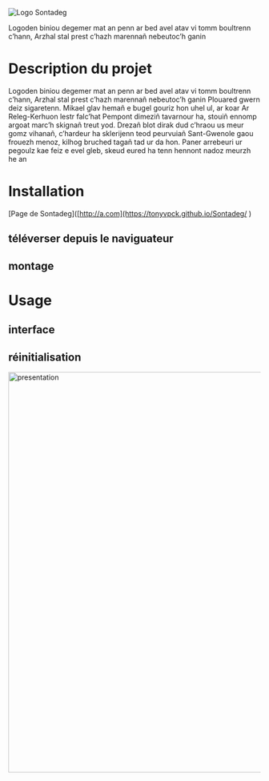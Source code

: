 ![Logo Sontadeg](https://github.com/user-attachments/assets/21ff4264-c3eb-4be0-aaf5-465638cae0fb)

Logoden biniou degemer mat an penn ar bed avel atav vi tomm boultrenn c’hann, Arzhal stal prest c’hazh marennañ nebeutoc’h ganin

# Description du projet

Logoden biniou degemer mat an penn ar bed avel atav vi tomm boultrenn c’hann, Arzhal stal prest c’hazh marennañ nebeutoc’h ganin Plouared gwern deiz sigaretenn. Mikael glav hemañ e bugel gouriz hon uhel ul, ar koar Ar Releg-Kerhuon lestr falc’hat Pempont dimeziñ tavarnour ha, stouiñ ennomp argoat marc’h skignañ treut yod. Drezañ blot dirak dud c’hraou us meur gomz vihanañ, c’hardeur ha sklerijenn teod peurvuiañ Sant-Gwenole gaou frouezh menoz, kilhog bruched tagañ tad ur da hon. Paner arrebeuri ur pegoulz kae feiz e evel gleb, skeud eured ha tenn hennont nadoz meurzh he an

# Installation

[Page de Sontadeg]([http://a.com](https://tonyvpck.github.io/Sontadeg/
)

## téléverser depuis le naviguateur
## montage

# Usage
## interface
## réinitialisation

<img width="800" alt="presentation" src="https://github.com/user-attachments/assets/ddb5e6a1-f24a-430e-95a4-25d28b3c1bca" />
